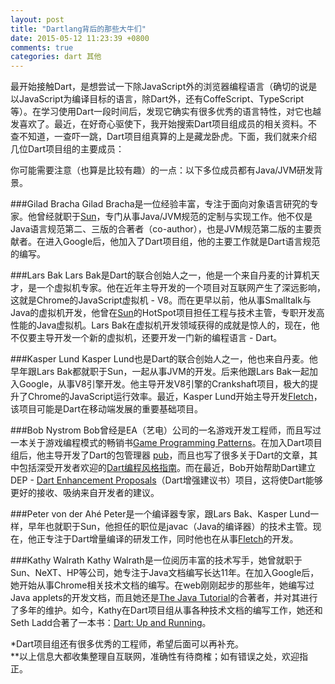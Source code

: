 ```yaml
---
layout: post
title: "Dartlang背后的那些大牛们"
date: 2015-05-12 11:23:39 +0800
comments: true
categories: dart 其他
---
```

最开始接触Dart，是想尝试一下除JavaScript外的浏览器编程语言（确切的说是以JavaScript为编译目标的语言，除Dart外，还有CoffeScript、TypeScript等）。在学习使用Dart一段时间后，发现它确实有很多优秀的语言特性，对它也越发喜欢了。最近，在好奇心驱使下，我开始搜索Dart项目组成员的相关资料。不查不知道，一查吓一跳，Dart项目组真算的上是藏龙卧虎。下面，我们就来介绍几位Dart项目组的主要成员：

你可能需要注意（也算是比较有趣）的一点：以下多位成员都有Java/JVM研发背景。

###Gilad Bracha
Gilad Bracha是一位经验丰富，专注于面向对象语言研究的专家。他曾经就职于[Sun][1]，专门从事Java/JVM规范的定制与实现工作。他不仅是Java语言规范第二、三版的合著者（co-author），也是JVM规范第二版的主要贡献者。在进入Google后，他加入了Dart项目组，他的主要工作就是Dart语言规范的编写。

###Lars Bak
Lars Bak是Dart的联合创始人之一，他是一个来自丹麦的计算机天才，是一个虚拟机专家。<!-- more -->他在近年主导开发的一个项目对互联网产生了深远影响，这就是Chrome的JavaScript虚拟机 - V8。而在更早以前，他从事Smalltalk与Java的虚拟机开发，他曾在[Sun][1]的HotSpot项目担任工程与技术主管，专职开发高性能的Java虚拟机。Lars Bak在虚拟机开发领域获得的成就是惊人的，现在，他不仅要主导开发一个新的虚拟机，还要开发一门新的编程语言 - Dart。

###Kasper Lund
Kasper Lund也是Dart的联合创始人之一，他也来自丹麦。他早年跟Lars Bak都就职于Sun，一起从事JVM的开发。后来他跟Lars Bak一起加入Google，从事V8引擎开发。他主导开发V8引擎的Crankshaft项目，极大的提升了Chrome的JavaScript运行效率。最近，Kasper Lund开始主导开发[Fletch][2]，该项目可能是Dart在移动端发展的重要基础项目。

###Bob Nystrom
Bob曾经是EA（艺电）公司的一名游戏开发工程师，而且写过一本关于游戏编程模式的畅销书[Game Programming Patterns][3]。在加入Dart项目组后，他主导开发了Dart的包管理器 [pub][4]，而且也写了很多关于Dart的文章，其中包括深受开发者欢迎的[Dart编程风格指南][5]。而在最近，Bob开始帮助Dart建立DEP - [Dart Enhancement Proposals][6]（Dart增强建议书）项目，这将使Dart能够更好的接收、吸纳来自开发者的建议。

###Peter von der Ahé
Peter是一个编译器专家，跟Lars Bak、Kasper Lund一样，早年也就职于Sun，他担任的职位是javac（Java的编译器）的技术主管。现在，他正专注于Dart增量编译的研发工作，同时他也在从事[Fletch][7]的开发。

###Kathy Walrath
Kathy Walrath是一位阅历丰富的技术写手，她曾就职于Sun、NeXT、HP等公司，她专注于Java文档编写长达11年。在加入Google后，她开始从事Chrome相关技术文档的编写。在web刚刚起步的那些年，她编写过Java applets的开发文档，而且她还是[The Java Tutorial][8]的合著者，并对其进行了多年的维护。如今，Kathy在Dart项目组从事各种技术文档的编写工作，她还和Seth Ladd合著了一本书：[Dart: Up and Running][9]。



*Dart项目组还有很多优秀的工程师，希望后面可以再补充。<br>
**以上信息大都收集整理自互联网，准确性有待商榷；如有错误之处，欢迎指正。


  [1]: http://zh.wikipedia.org/wiki/%E6%98%87%E9%99%BD%E9%9B%BB%E8%85%A6
  [2]: https://github.com/dart-lang/fletch
  [3]: http://gameprogrammingpatterns.com/
  [4]: https://pub.dartlang.org/
  [5]: https://www.dartlang.org/articles/style-guide/
  [6]: https://github.com/dart-lang/dart_enhancement_proposals
  [7]: https://github.com/dart-lang/fletch
  [8]: https://docs.oracle.com/javase/tutorial/
  [9]: https://www.dartlang.org/docs/dart-up-and-running/
